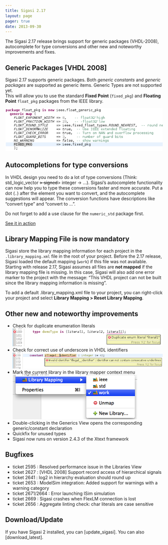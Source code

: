 ```yaml
---
title: Sigasi 2.17
layout: page
pager: true
date: 2013-09-30
---
```


The Sigasi 2.17 release brings support for generic packages (VHDL-2008),
autocomplete for type conversions and other new and noteworthy
improvements and fixes.

Generic Packages \[VHDL 2008]
----------------------------

Sigasi 2.17 supports generic packages. Both *generic constants* and
*generic packages* are supported as generic items. Generic Types are not
supported yet.\
This will allow you to use the standard **Fixed Point** (`fixed_pkg`)
and **Floating Point** `float_pkg` packages from the IEEE library.

![Generic Packages (VHDL 2008)](2.17/genericpackages.png "Generic Packages (VHDL 2008)")

Autocompletions for type conversions
------------------------------------

In VHDL design you need to do a lot of type conversions (Think:
std\_logic\_vector ~~\> signed~~\> integer -\> …). Sigasi’s autocomplete
functionality can now help you to type these conversions faster and more
accurate. Put a dot (`.`) after the element you want to convert, and the
autocomplete suggestions will appear. The conversion functions have
descriptions like “convert type” and “convert to …”.

Do not forget to add a use clause for the `numeric_std` package first.

[See it in action](https://plus.google.com/u/0/photos/107578452885283714207/albums/5923040615243428593)

Library Mapping File is now mandatory
-------------------------------------

Sigasi store the library mapping information for each project in the
`.library_mapping.xml` file in the root of your project. Before the 2.17
release, Sigasi loaded the default mapping (`work`) if this file was not
available. Starting with release 2.17, Sigasi assumes all files are
**not mapped** if the library mapping file is missing. In this case,
Sigasi will also add one error marker to the project with the message:
“This VHDL project can not be built since the library mapping
information is missing”.

To add a default .library\_mapping.xml file to your project, you can
right-click your project and select **Library Mapping \> Reset Library
Mapping**.

Other new and noteworthy improvements
-------------------------------------

-   Check for duplicate enumeration literals
    ![Duplicate enumeration literals](2.17/duplicateenumerationliteral.png "Duplicate enumeration literals")
-   Check for correct use of underscore in VHDL identifiers
    ![Illegal identifier](2.17/illegal_identifier.png "Illegal identifier")
-   Mark the current library in the library mapper context menu
	![Current library](2.17/betterlibrarymappingui.png "Current library")
-   Double-clicking in the Generics View opens the corresponding
    generic/constant declaration
-   Quickfix for unused types
-   Sigasi now runs on version 2.4.3 of the Xtext framework

Bugfixes
--------

-   ticket 2595 : Resolved performance issue in the Libraries View
-   ticket 2627 : \[VHDL 2008] Support record access of hierarchical
    signals
-   ticket 2641 : log2 in hierarchy evaluation should round up
-   ticket 2653 : ModelSim integration: Added support for warnings with
    a warning category
-   ticket 2671/2664 : Error launching ISim simulation
-   ticket 2669 : Sigasi crashes when FlexLM connection is lost
-   ticket 2656 : Aggregate linting check: char literals are case
    sensitive

Download/Update
---------------

If you have Sigasi 2 installed, you can [update_sigasi]. You can also [download_latest].
